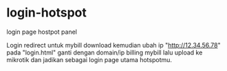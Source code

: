 # login-hotspot
login page hostpot panel

Login redirect untuk mybill 
download kemudian ubah ip "http://12.34.56.78" pada "login.html" ganti dengan domain/ip billing mybill lalu upload ke mikrotik dan jadikan sebagai login page utama hotspotmu.
